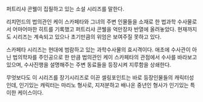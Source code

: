퍼트리샤 콘웰이 집필하고 있는 소설 시리즈를 말한다.

리치먼드의 법의관인 케이 스카페타와 그녀의 주변 인물들을 소재로 한 법과학 수사물로서 어마어마한 히트를 기록했고 퍼트리샤 콘웰을 억만장자
반열에 올려놓았다. 현재까지도 시리즈는 계속되고 있으나 초기만큼의 위엄은 보여주질 못하고 있다.

스카페타 시리즈는 현대에 범람하고 있는 과학수사물의 효시격이다. 애초에 수사관이 아닌 법의학자를 주인공으로 한 만큼 법의관인 케이 스카페타의
관점에서 수사를 바라보고 있으며, 수사진행을 설명해주는 주변 동료들을 등장시켜 지루함을 상쇄한다.

무엇보다도 이 시리즈를 장기시리즈로 이끈 셀링포인트는 바로 등장인물들의 캐릭터성인데, 인기있는 캐릭터는 마리노 형사로, 지저분하고 배나온
중년인 형사가 인기있는 특이한 케이스이다.

